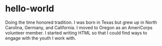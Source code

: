 # hello-world
Doing the time honored tradition.
I was born in Texas but grew up in North Carolina, Germany, and California.
I moved to Oregon as an AmeriCorps volunteer member.
I started writing HTML so that I could find ways to engage with the youth I work with. 
